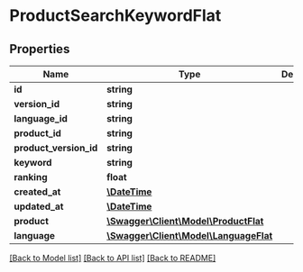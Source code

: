 # ProductSearchKeywordFlat

## Properties
Name | Type | Description | Notes
------------ | ------------- | ------------- | -------------
**id** | **string** |  | [optional] 
**version_id** | **string** |  | [optional] 
**language_id** | **string** |  | 
**product_id** | **string** |  | 
**product_version_id** | **string** |  | [optional] 
**keyword** | **string** |  | 
**ranking** | **float** |  | 
**created_at** | [**\DateTime**](\DateTime.md) |  | 
**updated_at** | [**\DateTime**](\DateTime.md) |  | [optional] 
**product** | [**\Swagger\Client\Model\ProductFlat**](ProductFlat.md) |  | [optional] 
**language** | [**\Swagger\Client\Model\LanguageFlat**](LanguageFlat.md) |  | [optional] 

[[Back to Model list]](../../README.md#documentation-for-models) [[Back to API list]](../../README.md#documentation-for-api-endpoints) [[Back to README]](../../README.md)

